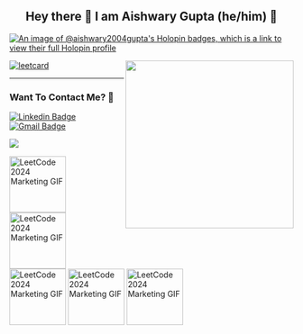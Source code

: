 
<h2 align="center"> Hey there 👋 I am Aishwary Gupta (he/him) 🙋 </h2>

<!--
**Aishwary2004Gupta/Aishwary2004Gupta** is a ✨ _special_ ✨ repository because its `README.md` (this file) appears on your GitHub profile.
Here are some ideas to get you started:

- 🔭 I’m currently working on ...
- 🌱 I’m currently learning ...
- 👯 I’m looking to collaborate on ...
- 🤔 I’m looking for help with ...
- 💬 Ask me about ...
- 📫 How to reach me: ...
- 😄 Pronouns: ...
- ⚡ Fun fact: ...
-->


[![An image of @aishwary2004gupta's Holopin badges, which is a link to view their full Holopin profile](https://holopin.me/aishwary2004gupta)](https://holopin.io/@aishwary2004gupta)

[<img align="right" width="298" src="https://leetcode-badge-showcase.vercel.app/api?username=Aishwary2004Gupta&theme=dark&filter=daily&border=border"/>](https://leetcode.com/u/Aishwary2004Gupta/) 



[![leetcard](https://leetcard.jacoblin.cool/Aishwary2004Gupta?ext=heatmap)](https://leetcode.com/u/Aishwary2004Gupta/) 

---
### Want To Contact Me? 📱

[![Linkedin Badge](https://img.shields.io/badge/in-Aishwary_Gupta-blue?style=plastic&logo=LinkedIn&logoColor=white&link=https://www.linkedin.com/in/aishwary-gupta-/)](https://www.linkedin.com/in/aishwary-gupta-/)
[![Gmail Badge](https://img.shields.io/badge/aish042004@gmail.com-white?style=plastic&logo=Gmail)](mailto:aish042004@gmail.com)


[<img align="left" src="https://github.com/user-attachments/assets/232abce3-1bfd-4708-9e29-5b1ec5caf24c">](https://aishwarygupta.hashnode.dev/?source=top_nav_blog_home) 

$~$


<img width="100" src="https://assets.leetcode.com/static_assets/marketing/2024.gif" alt="LeetCode 2024 Marketing GIF">  <img width="100" src="https://assets.leetcode.com/static_assets/marketing/2024-200.gif" alt="LeetCode 2024 Marketing GIF">
<img width="100" src="https://assets.leetcode.com/static_assets/marketing/365_new.gif" alt="LeetCode 2024 Marketing GIF">
<img width="100" src="https://assets.leetcode.com/static_assets/marketing/2024-100-new.gif" alt="LeetCode 2024 Marketing GIF">
<img width="100" src="https://assets.leetcode.com/static_assets/marketing/2024-50.gif" alt="LeetCode 2024 Marketing GIF">
